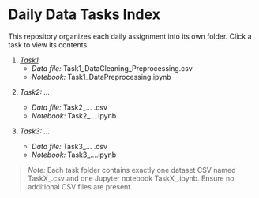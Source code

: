 # Daily Data Tasks Index

This repository organizes each daily assignment into its own folder. Click a task to view its contents.

1. *[Task1](Task1)*
   - *Data file:* Task1_DataCleaning_Preprocessing.csv
   - *Notebook:* Task1_DataPreprocessing.ipynb

<!-- Future tasks will be added here: -->
2. *Task2: …*
   - *Data file:* Task2_… .csv
   - *Notebook:* Task2_….ipynb

3. *Task3: …*
   - *Data file:* Task3_… .csv
   - *Notebook:* Task3_….ipynb

> *Note:* Each task folder contains exactly one dataset CSV named TaskX_<ShortTitle>.csv and one Jupyter notebook TaskX_<ShortTitle>.ipynb. Ensure no additional CSV files are present.
